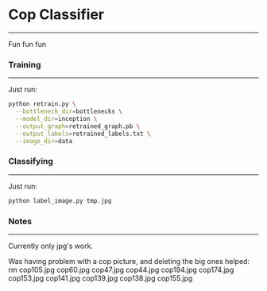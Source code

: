 # Cop Classifier
---

Fun fun fun

### Training
---
Just run:
```bash
python retrain.py \
  --bottleneck_dir=bottlenecks \
  --model_dir=inception \
  --output_graph=retrained_graph.pb \
  --output_labels=retrained_labels.txt \
  --image_dir=data
```

### Classifying
---
Just run:
```bash
python label_image.py tmp.jpg
```

### Notes
---
Currently only jpg's work.


Was having problem with a cop picture, and deleting the big ones helped:
rm cop105.jpg cop60.jpg cop47.jpg cop44.jpg cop194.jpg cop174.jpg cop153.jpg cop141.jpg cop139.jpg cop138.jpg cop155.jpg

